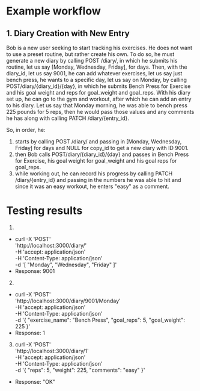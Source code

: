 # Example workflow
## 1. Diary Creation with New Entry
Bob is a new user seeking to start tracking his exercises. He does not want to use a preset routine, but rather create his own. To do so, he must generate a new diary by calling POST /diary/, in which he submits his routine, let us say [Monday, Wednesday, Friday], for days. Then, with the diary_id, let us say 9001, he can add whatever exercises, let us say just bench press, he wants to a specific day, let us say on Monday, by calling POST/diary/{diary_id}/{day}, in which he submits Bench Press for Exercise and his goal weight and reps for goal_weight and goal_reps. With his diary set up, he can go to the gym and workout, after which he can add an entry to his diary. Let us say that Monday morning, he was able to bench press 225 pounds for 5 reps, then he would pass those values and any comments he has along with calling PATCH /diary/{entry_id}.

So, in order, he:
1. starts by calling POST /diary/ and passing in [Monday, Wednesday, Friday] for days and NULL for copy_id to get a new diary with ID 9001.
2. then Bob calls POST/diary/{diary_id}/{day} and passes in Bench Press for Exercise, his goal weight for goal_weight and his goal reps for goal_reps.
3. while working out, he can record his progress by calling PATCH /diary/{entry_id} and passing in the numbers he was able to hit and since it was an easy workout, he enters "easy" as a comment.

# Testing results

1. 
* curl -X 'POST' \
  'http://localhost:3000/diary/' \
  -H 'accept: application/json' \
  -H 'Content-Type: application/json' \
  -d '[
  "Monday", "Wednesday", "Friday"
]'
* Response: 9001

2. 
* curl -X 'POST' \
  'http://localhost:3000/diary/9001/Monday' \
  -H 'accept: application/json' \
  -H 'Content-Type: application/json' \
  -d '{
  "exercise_name": "Bench Press",
  "goal_reps": 5,
  "goal_weight": 225
}'
* Response: 1

3. curl -X 'POST' \
  'http://localhost:3000/diary/1' \
  -H 'accept: application/json' \
  -H 'Content-Type: application/json' \
  -d '{
  "reps": 5,
  "weight": 225,
  "comments": "easy"
}'
* Response: "OK"